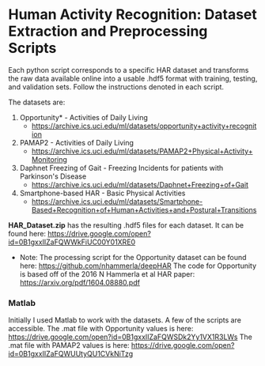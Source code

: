 # Human Activity Recognition: Dataset Extraction and Preprocessing Scripts

Each python script corresponds to a specific HAR dataset and transforms the raw data available online into a usable .hdf5 format with training, testing, and validation sets. Follow the instructions denoted in each script.

The datasets are:
1. Opportunity* - Activities of Daily Living
    * https://archive.ics.uci.edu/ml/datasets/opportunity+activity+recognition
2. PAMAP2 - Activities of Daily Living
    * https://archive.ics.uci.edu/ml/datasets/PAMAP2+Physical+Activity+Monitoring
3. Daphnet Freezing of Gait - Freezing Incidents for patients with Parkinson's Disease
    * https://archive.ics.uci.edu/ml/datasets/Daphnet+Freezing+of+Gait
4. Smartphone-based HAR - Basic Physical Activities
    * https://archive.ics.uci.edu/ml/datasets/Smartphone-Based+Recognition+of+Human+Activities+and+Postural+Transitions

**HAR_Dataset.zip** has the resulting .hdf5 files for each dataset. It can be found here: https://drive.google.com/open?id=0B1gxxIIZaFQWWkFiUC00Y01XRE0

* Note: The processing script for the Opportunity dataset can be found here: https://github.com/nhammerla/deepHAR
The code for Opportunity is based off of the 2016 N Hammerla et al HAR paper: https://arxiv.org/pdf/1604.08880.pdf

### Matlab
Initially I used Matlab to work with the datasets. A few of the scripts are accessible.
The .mat file with Opportunity values is here: https://drive.google.com/open?id=0B1gxxIIZaFQWSDk2Yy1VX1R3LWs
The .mat file with PAMAP2 values is here: https://drive.google.com/open?id=0B1gxxIIZaFQWUUtyQU1CVkNiTzg

